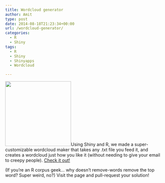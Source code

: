 ```yaml
---
title: Wordcloud generator
author: Amit
type: post
date: 2014-08-18T21:23:34+00:00
url: /wordcloud-generator/
categories:
  - R
  - Shiny
tags:
  - R
  - Shiny
  - Shinyapps
  - Wordcloud

---
```

<img class="alignleft" src="https://i0.wp.com/www.fao.org/nr/water/aquastat/common/Rploteng.png?resize=211%2C208" alt="" width="211" height="208" data-recalc-dims="1" />Using Shiny and R, we made a super-customizable wordcloud maker that takes any .txt file you feed it, and creates a wordcloud just how you like it (without needing to give your email to creepy people). <a title="Wordcloud maker!" href="https://amit.shinyapps.io/WordCloudMaker/" target="_blank">Check it out!</a>

(If you&#8217;re an R corpus geek&#8230; why doesn&#8217;t remove-words remove the top word? Super weird, no?) Visit the page and pull-request your solution!
